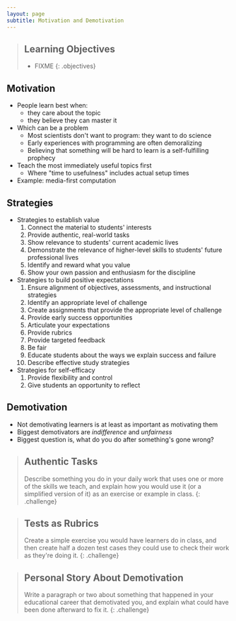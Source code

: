 ```yaml
---
layout: page
subtitle: Motivation and Demotivation
---
```

> ## Learning Objectives
>
> * FIXME
{: .objectives}

## Motivation

*   People learn best when:
    *   they care about the topic
    *   they believe they can master it
*   Which can be a problem
    *   Most scientists don't want to program: they want to do science
    *   Early experiences with programming are often demoralizing
    *   Believing that something will be hard to learn is a self-fulfilling prophecy
*   Teach the most immediately useful topics first
    *   Where "time to usefulness" includes actual setup times
*   Example: media-first computation

## Strategies

*   Strategies to establish value
    1.  Connect the material to students' interests
    2.  Provide authentic, real-world tasks
    3.  Show relevance to students' current academic lives
    4.  Demonstrate the relevance of higher-level skills to students' future professional lives
    5.  Identify and reward what you value
    6.  Show your own passion and enthusiasm for the discipline
*   Strategies to build positive expectations
    1.  Ensure alignment of objectives, assessments, and instructional strategies
    2.  Identify an appropriate level of challenge
    3.  Create assignments that provide the appropriate level of challenge
    4.  Provide early success opportunities
    5.  Articulate your expectations
    6.  Provide rubrics
    7.  Provide targeted feedback
    8.  Be fair
    9.  Educate students about the ways we explain success and failure
    10. Describe effective study strategies
*   Strategies for self-efficacy
    1.  Provide flexibility and control
    2.  Give students an opportunity to reflect

## Demotivation

*   Not demotivating learners is at least as important as motivating them
*   Biggest demotivators are *indifference* and *unfairness*
*   Biggest question is, what do you do after something's gone wrong?

> ## Authentic Tasks
>
> Describe something you do in your daily work that uses one or more of the skills we teach,
> and explain how you would use it (or a simplified version of it) as an exercise or example in class.
{: .challenge}

> ## Tests as Rubrics
>
> Create a simple exercise you would have learners do in class,
> and then create half a dozen test cases they could use to check their work as they're doing it.
{: .challenge}

> ## Personal Story About Demotivation
>
> Write a paragraph or two about something that happened in your educational career
> that demotivated you, and explain what could have been done afterward to fix it.
{: .challenge}
